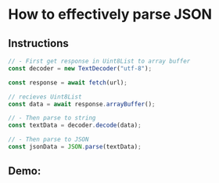 # How to effectively parse JSON

## Instructions
```javascript
// - First get response in Uint8List to array buffer
const decoder = new TextDecoder("utf-8");

const response = await fetch(url);

// recieves Uint8List
const data = await response.arrayBuffer();

// - Then parse to string 
const textData = decoder.decode(data);

// - Then parse to JSON 
const jsonData = JSON.parse(textData);
```

## Demo: